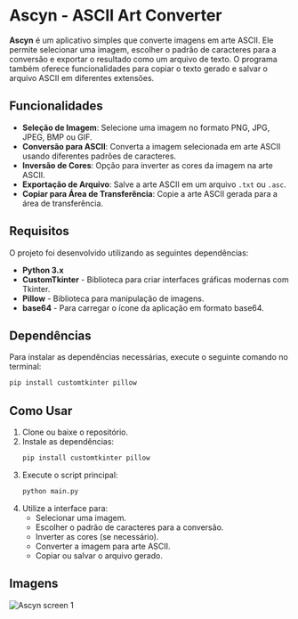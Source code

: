 
# Ascyn - ASCII Art Converter

**Ascyn** é um aplicativo simples que converte imagens em arte ASCII. Ele permite selecionar uma imagem, escolher o padrão de caracteres para a conversão e exportar o resultado como um arquivo de texto. O programa também oferece funcionalidades para copiar o texto gerado e salvar o arquivo ASCII em diferentes extensões.

## Funcionalidades

- **Seleção de Imagem**: Selecione uma imagem no formato PNG, JPG, JPEG, BMP ou GIF.
- **Conversão para ASCII**: Converta a imagem selecionada em arte ASCII usando diferentes padrões de caracteres.
- **Inversão de Cores**: Opção para inverter as cores da imagem na arte ASCII.
- **Exportação de Arquivo**: Salve a arte ASCII em um arquivo `.txt` ou `.asc`.
- **Copiar para Área de Transferência**: Copie a arte ASCII gerada para a área de transferência.

## Requisitos

O projeto foi desenvolvido utilizando as seguintes dependências:

- **Python 3.x**
- **CustomTkinter** - Biblioteca para criar interfaces gráficas modernas com Tkinter.
- **Pillow** - Biblioteca para manipulação de imagens.
- **base64** - Para carregar o ícone da aplicação em formato base64.

## Dependências

Para instalar as dependências necessárias, execute o seguinte comando no terminal:

```bash
pip install customtkinter pillow
```

## Como Usar

1. Clone ou baixe o repositório.
2. Instale as dependências:
    ```bash
    pip install customtkinter pillow
    ```
3. Execute o script principal:
    ```bash
    python main.py
    ```
4. Utilize a interface para:
    - Selecionar uma imagem.
    - Escolher o padrão de caracteres para a conversão.
    - Inverter as cores (se necessário).
    - Converter a imagem para arte ASCII.
    - Copiar ou salvar o arquivo gerado.
  
## Imagens

![Ascyn screen 1](https://github.com/user-attachments/assets/4ddc826f-30f2-4a12-a402-d2a1a5dc52c7)
